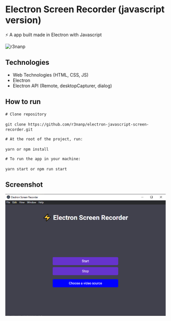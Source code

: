 # Electron Screen Recorder (javascript version)
⚡ A app built made in Electron with Javascript

![r3nanp](https://img.shields.io/badge/r3nanp--electron-javascript-screen--recorder)

## Technologies
- Web Technologies (HTML, CSS, JS)
- Electron
- Electron API (Remote, desktopCapturer, dialog)

## How to run

```
# Clone repository

git clone https://github.com/r3nanp/electron-javascript-screen-recorder.git
```

```
# At the root of the project, run:

yarn or npm install
```

```
# To run the app in your machine:

yarn start or npm run start
```

## Screenshot
  <img src="./.github/screenshot.png">
